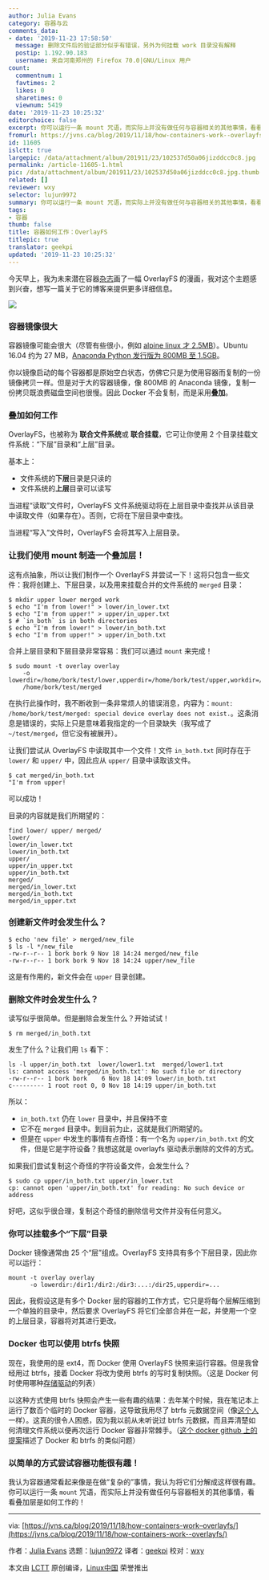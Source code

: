 ```yaml
---
author: Julia Evans
category: 容器与云
comments_data:
- date: '2019-11-23 17:58:50'
  message: 删除文件后的验证部分似乎有错误，另外为何挂载 work 目录没有解释
  postip: 1.192.90.183
  username: 来自河南郑州的 Firefox 70.0|GNU/Linux 用户
count:
  commentnum: 1
  favtimes: 2
  likes: 0
  sharetimes: 0
  viewnum: 5419
date: '2019-11-23 10:25:32'
editorchoice: false
excerpt: 你可以运行一条 mount 咒语，而实际上并没有做任何与容器相关的其他事情，看看叠加层是如何工作的！
fromurl: https://jvns.ca/blog/2019/11/18/how-containers-work--overlayfs/
id: 11605
islctt: true
largepic: /data/attachment/album/201911/23/102537d50a06jizddcc0c8.jpg
permalink: /article-11605-1.html
pic: /data/attachment/album/201911/23/102537d50a06jizddcc0c8.jpg.thumb.jpg
related: []
reviewer: wxy
selector: lujun9972
summary: 你可以运行一条 mount 咒语，而实际上并没有做任何与容器相关的其他事情，看看叠加层是如何工作的！
tags:
- 容器
thumb: false
title: 容器如何工作：OverlayFS
titlepic: true
translator: geekpi
updated: '2019-11-23 10:25:32'
---
```


今天早上，我为未来潜在容器[杂志](https://wizardzines.com)画了一幅 OverlayFS 的漫画，我对这个主题感到兴奋，想写一篇关于它的博客来提供更多详细信息。


![](/data/attachment/album/201911/23/102537d50a06jizddcc0c8.jpg)


### 容器镜像很大


容器镜像可能会很大（尽管有些很小，例如 [alpine linux 才 2.5MB](https://hub.docker.com/_/alpine?tab=tags)）。Ubuntu 16.04 约为 27 MB，[Anaconda Python 发行版为 800MB 至 1.5GB](https://hub.docker.com/r/continuumio/anaconda3/tags)。


你以镜像启动的每个容器都是原始空白状态，仿佛它只是为使用容器而复制的一份镜像拷贝一样。但是对于大的容器镜像，像 800MB 的 Anaconda 镜像，复制一份拷贝既浪费磁盘空间也很慢。因此 Docker 不会复制，而是采用**叠加**。


### 叠加如何工作


OverlayFS，也被称为 **联合文件系统**或 **联合挂载**，它可让你使用 2 个目录挂载文件系统：“下层”目录和“上层”目录。


基本上：


* 文件系统的**下层**目录是只读的
* 文件系统的**上层**目录可以读写


当进程“读取”文件时，OverlayFS 文件系统驱动将在上层目录中查找并从该目录中读取文件（如果存在）。否则，它将在下层目录中查找。


当进程“写入”文件时，OverlayFS 会将其写入上层目录。


### 让我们使用 mount 制造一个叠加层！


这有点抽象，所以让我们制作一个 OverlayFS 并尝试一下！这将只包含一些文件：我将创建上、下层目录，以及用来挂载合并的文件系统的 `merged` 目录：



```
$ mkdir upper lower merged work
$ echo "I'm from lower!" > lower/in_lower.txt
$ echo "I'm from upper!" > upper/in_upper.txt
$ # `in_both` is in both directories
$ echo "I'm from lower!" > lower/in_both.txt
$ echo "I'm from upper!" > upper/in_both.txt
```

合并上层目录和下层目录非常容易：我们可以通过 `mount` 来完成！



```
$ sudo mount -t overlay overlay
    -o lowerdir=/home/bork/test/lower,upperdir=/home/bork/test/upper,workdir=/home/bork/test/work
    /home/bork/test/merged
```

在执行此操作时，我不断收到一条非常烦人的错误消息，内容为：`mount: /home/bork/test/merged: special device overlay does not exist.`。这条消息是错误的，实际上只是意味着我指定的一个目录缺失（我写成了 `~/test/merged`，但它没有被展开）。


让我们尝试从 OverlayFS 中读取其中一个文件！文件 `in_both.txt` 同时存在于 `lower/` 和 `upper/` 中，因此应从 `upper/` 目录中读取该文件。



```
$ cat merged/in_both.txt
"I'm from upper!
```

可以成功！


目录的内容就是我们所期望的：



```
find lower/ upper/ merged/
lower/
lower/in_lower.txt
lower/in_both.txt
upper/
upper/in_upper.txt
upper/in_both.txt
merged/
merged/in_lower.txt
merged/in_both.txt
merged/in_upper.txt
```

### 创建新文件时会发生什么？



```
$ echo 'new file' > merged/new_file
$ ls -l */new_file
-rw-r--r-- 1 bork bork 9 Nov 18 14:24 merged/new_file
-rw-r--r-- 1 bork bork 9 Nov 18 14:24 upper/new_file
```

这是有作用的，新文件会在 `upper` 目录创建。


### 删除文件时会发生什么？


读写似乎很简单。但是删除会发生什么？开始试试！



```
$ rm merged/in_both.txt
```

发生了什么？让我们用 `ls` 看下：



```
ls -l upper/in_both.txt  lower/lower1.txt  merged/lower1.txt
ls: cannot access 'merged/in_both.txt': No such file or directory
-rw-r--r-- 1 bork bork    6 Nov 18 14:09 lower/in_both.txt
c--------- 1 root root 0, 0 Nov 18 14:19 upper/in_both.txt
```

所以：


* `in_both.txt` 仍在 `lower` 目录中，并且保持不变
* 它不在 `merged` 目录中。到目前为止，这就是我们所期望的。
* 但是在 `upper` 中发生的事情有点奇怪：有一个名为 `upper/in_both.txt` 的文件，但是它是字符设备？我想这就是 overlayfs 驱动表示删除的文件的方式。


如果我们尝试复制这个奇怪的字符设备文件，会发生什么？



```
$ sudo cp upper/in_both.txt upper/in_lower.txt
cp: cannot open 'upper/in_both.txt' for reading: No such device or address
```

好吧，这似乎很合理，复制这个奇怪的删除信号文件并没有任何意义。


### 你可以挂载多个“下层”目录


Docker 镜像通常由 25 个“层”组成。OverlayFS 支持具有多个下层目录，因此你可以运行：



```
mount -t overlay overlay
      -o lowerdir:/dir1:/dir2:/dir3:...:/dir25,upperdir=...
```

因此，我假设这是有多个 Docker 层的容器的工作方式，它只是将每个层解压缩到一个单独的目录中，然后要求 OverlayFS 将它们全部合并在一起，并使用一个空的上层目录，容器将对其进行更改。


### Docker 也可以使用 btrfs 快照


现在，我使用的是 ext4，而 Docker 使用 OverlayFS 快照来运行容器。但是我曾经用过 btrfs，接着 Docker 将改为使用 btrfs 的写时复制快照。（这是 Docker 何时使用哪种[存储驱动](https://docs.docker.com/storage/storagedriver/select-storage-driver/)的列表）


以这种方式使用 btrfs 快照会产生一些有趣的结果：去年某个时候，我在笔记本上运行了数百个临时的 Docker 容器，这导致我用尽了 btrfs 元数据空间（像[这个人](https://www.reddit.com/r/archlinux/comments/5jrmfe/btrfs_metadata_and_docker/)一样）。这真的很令人困惑，因为我以前从未听说过 btrfs 元数据，而且弄清楚如何清理文件系统以便再次运行 Docker 容器非常棘手。（[这个 docker github 上的提案](https://github.com/moby/moby/issues/27653)描述了 Docker 和 btrfs 的类似问题）


### 以简单的方式尝试容器功能很有趣！


我认为容器通常看起来像是在做“复杂的”事情，我认为将它们分解成这样很有趣。你可以运行一条 `mount` 咒语，而实际上并没有做任何与容器相关的其他事情，看看叠加层是如何工作的！




---


via: [https://jvns.ca/blog/2019/11/18/how-containers-work–overlayfs/](https://jvns.ca/blog/2019/11/18/how-containers-work--overlayfs/)


作者：[Julia Evans](https://jvns.ca/) 选题：[lujun9972](https://github.com/lujun9972) 译者：[geekpi](https://github.com/geekpi) 校对：[wxy](https://github.com/wxy)


本文由 [LCTT](https://github.com/LCTT/TranslateProject) 原创编译，[Linux中国](https://linux.cn/) 荣誉推出